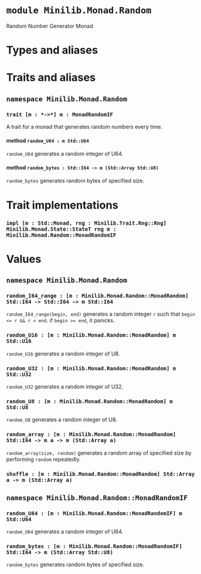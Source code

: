 # `module Minilib.Monad.Random`

Random Number Generator Monad

# Types and aliases

# Traits and aliases

## `namespace Minilib.Monad.Random`

### `trait [m : *->*] m : MonadRandomIF`

A trait for a monad that generates random numbers every time.

#### method `random_U64 : m Std::U64`

`random_U64` generates a random integer of U64.

#### method `random_bytes : Std::I64 -> m (Std::Array Std::U8)`

`random_bytes` generates random bytes of specified size.

# Trait implementations

### `impl [m : Std::Monad, rng : Minilib.Trait.Rng::Rng] Minilib.Monad.State::StateT rng m : Minilib.Monad.Random::MonadRandomIF`

# Values

## `namespace Minilib.Monad.Random`

### `random_I64_range : [m : Minilib.Monad.Random::MonadRandom] Std::I64 -> Std::I64 -> m Std::I64`

`random_I64_range(begin, end)` generates a random integer `r`
such that `begin <= r && r < end`.
if `begin >= end`, it panicks.

### `random_U16 : [m : Minilib.Monad.Random::MonadRandom] m Std::U16`

`random_U16` generates a random integer of U8.

### `random_U32 : [m : Minilib.Monad.Random::MonadRandom] m Std::U32`

`random_U32` generates a random integer of U32.

### `random_U8 : [m : Minilib.Monad.Random::MonadRandom] m Std::U8`

`random_U8` generates a random integer of U8.

### `random_array : [m : Minilib.Monad.Random::MonadRandom] Std::I64 -> m a -> m (Std::Array a)`

`random_array(size, random)` generates a random array of specified size
by performing `random` repeatedly.

### `shuffle : [m : Minilib.Monad.Random::MonadRandom] Std::Array a -> m (Std::Array a)`

## `namespace Minilib.Monad.Random::MonadRandomIF`

### `random_U64 : [m : Minilib.Monad.Random::MonadRandomIF] m Std::U64`

`random_U64` generates a random integer of U64.

### `random_bytes : [m : Minilib.Monad.Random::MonadRandomIF] Std::I64 -> m (Std::Array Std::U8)`

`random_bytes` generates random bytes of specified size.
